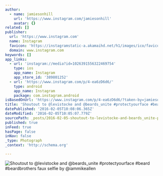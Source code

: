 ```yaml
---
author:
  - name: jamiesonhill
    url: 'https://www.instagram.com/jamiesonhill'
    avatar: {}
related: []
publisher:
  url: 'https://www.instagram.com'
  name: Instagram
  favicon: 'https://instagramstatic-a.akamaihd.net/h1/images/ico/favicon.ico/7cdab0872b15.ico'
  domain: www.instagram.com
keywords: []
app_links:
  - url: 'instagram://media?id=1026391556322469754'
    type: ios
    app_name: Instagram
    app_store_id: '389801252'
  - url: 'https://www.instagram.com/p/4-ea6zD6d6/'
    type: android
    app_name: Instagram
    package: com.instagram.android
isBasedOnUrl: 'https://www.instagram.com/p/4-ea6zD6d6/?taken-by=jamiesonhill'
title: 'Shoutout to @levistocke and @beards_unite #protectyourface #beard #beardbrothers faux selfie by @iammikeallen'
datePublished: '2016-02-05T10:08:06.365Z'
dateModified: '2016-02-05T10:05:07.779Z'
sourcePath: _posts/2016-02-05-shoutout-to-levistocke-and-beards_unite-protectyourface.md
published: true
inFeed: true
hasPage: false
inNav: false
_type: Photograph
_context: 'http://schema.org'

---
```

![Shoutout to &commat;levistocke and &commat;beards&lowbar;unite &num;protectyourface &num;beard &num;beardbrothers faux selfie by &commat;iammikeallen](https://scontent.cdninstagram.com/t51.2885-15/s640x640/sh0.08/e35/11429214_1602250250024858_1271889505_n.jpg)